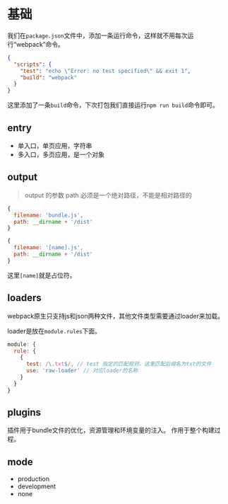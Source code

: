 # 基础

我们在`package.json`文件中，添加一条运行命令，这样就不用每次运行“webpack”命令。

```json
{
  "scripts": {
    "test": "echo \"Error: no test specified\" && exit 1",
    "build": "webpack"
  }
}
```

这里添加了一条`build`命令，下次打包我们直接运行`npm run build`命令即可。

## entry

- 单入口，单页应用，字符串
- 多入口，多页应用，是一个对象

## output

> output 的参数 path 必须是一个绝对路径，不能是相对路径的

```js
{
  filename: 'bundle.js',
  path: __dirname + '/dist'
}
```

```js
{
  filename: '[name].js',
  path: __dirname + '/dist'
}
```

这里`[name]`就是占位符。

## loaders

webpack原生只支持js和json两种文件，其他文件类型需要通过loader来加载。

loader是放在`module.rules`下面。

```js
module: {
  rule: {
    {
      test: /\.txt$/, // test 指定的匹配规则，这里匹配后缀名为txt的文件
      use: 'raw-loader' // 对应loader的名称 
    }
  }
}
```

## plugins

插件用于bundle文件的优化，资源管理和环境变量的注入。
作用于整个构建过程。

## mode

- production
- development
- none